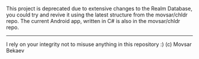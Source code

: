 This project is deprecated due to extensive changes to the Realm Database, you could try and revive it using the latest structure from the movsar/chldr repo.
The current Android app, written in C# is also in the movsar/chldr repo.

---
I rely on your integrity not to misuse anything in this repository :)
(c) Movsar Bekaev
